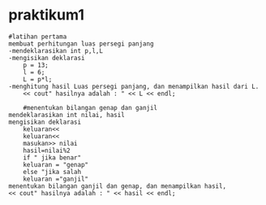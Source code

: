 # praktikum1


	#latihan pertama
	membuat perhitungan luas persegi panjang
	-mendeklarasikan int p,l,L
	-mengisikan deklarasi 
		p = 13;
		l = 6;
		L = p*l;
	-menghitung hasil Luas persegi panjang, dan menampilkan hasil dari L.
		<< cout" hasilnya adalah : " << L << endl;

        #menentukan bilangan genap dan ganjil
	mendeklarasikan int nilai, hasil
	mengisikan deklarasi
		keluaran<<
		keluaran<<
		masukan>> nilai
		hasil=nilai%2
		if " jika benar"
		keluaran = "genap"
		else "jika salah
		keluaran ="ganjil"
	menentukan bilangan ganjil dan genap, dan menampilkan hasil,
	<< cout" hasilnya adalah : " << hasil << endl;
		
	
